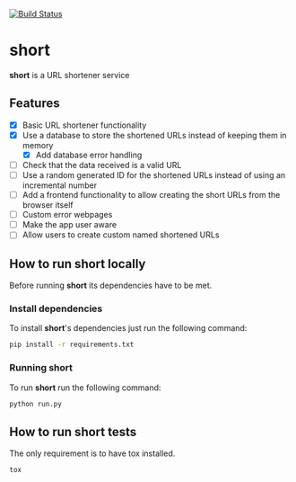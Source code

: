 [![Build Status](https://travis-ci.org/maitesin/short.svg?branch=master)](https://travis-ci.org/maitesin/short)

# short
**short** is a URL shortener service

## Features
- [x] Basic URL shortener functionality
- [x] Use a database to store the shortened URLs instead of keeping them in memory
    - [x] Add database error handling
- [ ] Check that the data received is a valid URL
- [ ] Use a random generated ID for the shortened URLs instead of using an incremental number
- [ ] Add a frontend functionality to allow creating the short URLs from the browser itself
- [ ] Custom error webpages
- [ ] Make the app user aware
- [ ] Allow users to create custom named shortened URLs

## How to run short locally
Before running **short** its dependencies have to be met.
### Install dependencies
To install **short**'s dependencies just run the following command:
```bash
pip install -r requirements.txt
```
### Running short
To run **short** run the following command:
```bash
python run.py
```

## How to run short tests
The only requirement is to have tox installed.
```bash
tox
```

